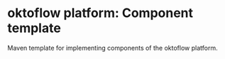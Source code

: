 # oktoflow platform: Component template

Maven template for implementing components of the oktoflow platform.
